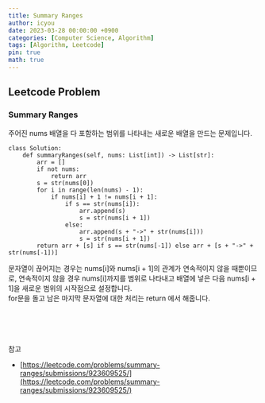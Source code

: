 ```yaml
---
title: Summary Ranges
author: icyou
date: 2023-03-28 00:00:00 +0900
categories: [Computer Science, Algorithm]
tags: [Algorithm, Leetcode]
pin: true
math: true
---
```


## Leetcode Problem

### Summary Ranges
주어진 nums 배열을 다 포함하는 범위를 나타내는 새로운 배열을 만드는 문제입니다.

```
class Solution:
    def summaryRanges(self, nums: List[int]) -> List[str]:
        arr = []
        if not nums: 
            return arr
        s = str(nums[0])
        for i in range(len(nums) - 1):
            if nums[i] + 1 != nums[i + 1]:
                if s == str(nums[i]):
                    arr.append(s)
                    s = str(nums[i + 1])
                else:    
                    arr.append(s + "->" + str(nums[i]))
                    s = str(nums[i + 1])
        return arr + [s] if s == str(nums[-1]) else arr + [s + "->" + str(nums[-1])]
```
문자열이 끊어지는 경우는 nums\[i\]와 nums\[i + 1\]의 관계가 연속적이지 않을 때뿐이므로, 연속적이지 않을 경우 nums\[i\]까지를 범위로 나타내고 배열에 넣은 다음 nums\[i + 1\]을 새로운 범위의 시작점으로 설정합니다.  
for문을 돌고 남은 마지막 문자열에 대한 처리는 return 에서 해줍니다.



<br/><br/><br/><br/>
참고 
- [https://leetcode.com/problems/summary-ranges/submissions/923609525/](https://leetcode.com/problems/summary-ranges/submissions/923609525/)